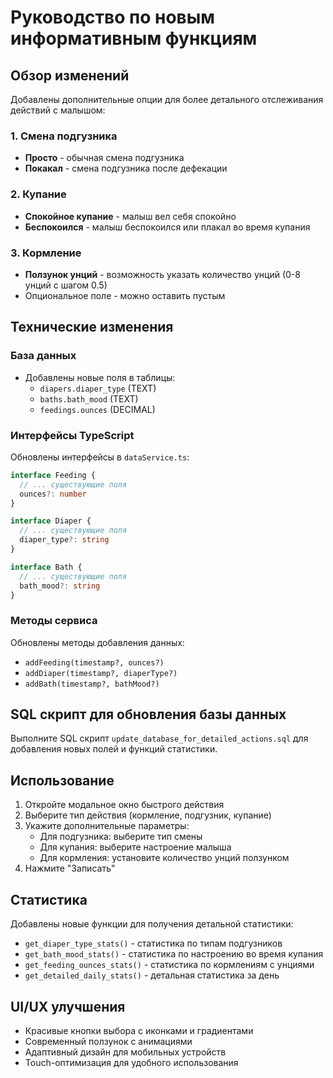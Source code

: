 # Руководство по новым информативным функциям

## Обзор изменений

Добавлены дополнительные опции для более детального отслеживания действий с малышом:

### 1. Смена подгузника
- **Просто** - обычная смена подгузника
- **Покакал** - смена подгузника после дефекации

### 2. Купание
- **Спокойное купание** - малыш вел себя спокойно
- **Беспокоился** - малыш беспокоился или плакал во время купания

### 3. Кормление
- **Ползунок унций** - возможность указать количество унций (0-8 унций с шагом 0.5)
- Опциональное поле - можно оставить пустым

## Технические изменения

### База данных
- Добавлены новые поля в таблицы:
  - `diapers.diaper_type` (TEXT)
  - `baths.bath_mood` (TEXT) 
  - `feedings.ounces` (DECIMAL)

### Интерфейсы TypeScript
Обновлены интерфейсы в `dataService.ts`:
```typescript
interface Feeding {
  // ... существующие поля
  ounces?: number
}

interface Diaper {
  // ... существующие поля
  diaper_type?: string
}

interface Bath {
  // ... существующие поля
  bath_mood?: string
}
```

### Методы сервиса
Обновлены методы добавления данных:
- `addFeeding(timestamp?, ounces?)`
- `addDiaper(timestamp?, diaperType?)`
- `addBath(timestamp?, bathMood?)`

## SQL скрипт для обновления базы данных

Выполните SQL скрипт `update_database_for_detailed_actions.sql` для добавления новых полей и функций статистики.

## Использование

1. Откройте модальное окно быстрого действия
2. Выберите тип действия (кормление, подгузник, купание)
3. Укажите дополнительные параметры:
   - Для подгузника: выберите тип смены
   - Для купания: выберите настроение малыша
   - Для кормления: установите количество унций ползунком
4. Нажмите "Записать"

## Статистика

Добавлены новые функции для получения детальной статистики:
- `get_diaper_type_stats()` - статистика по типам подгузников
- `get_bath_mood_stats()` - статистика по настроению во время купания
- `get_feeding_ounces_stats()` - статистика по кормлениям с унциями
- `get_detailed_daily_stats()` - детальная статистика за день

## UI/UX улучшения

- Красивые кнопки выбора с иконками и градиентами
- Современный ползунок с анимациями
- Адаптивный дизайн для мобильных устройств
- Touch-оптимизация для удобного использования
